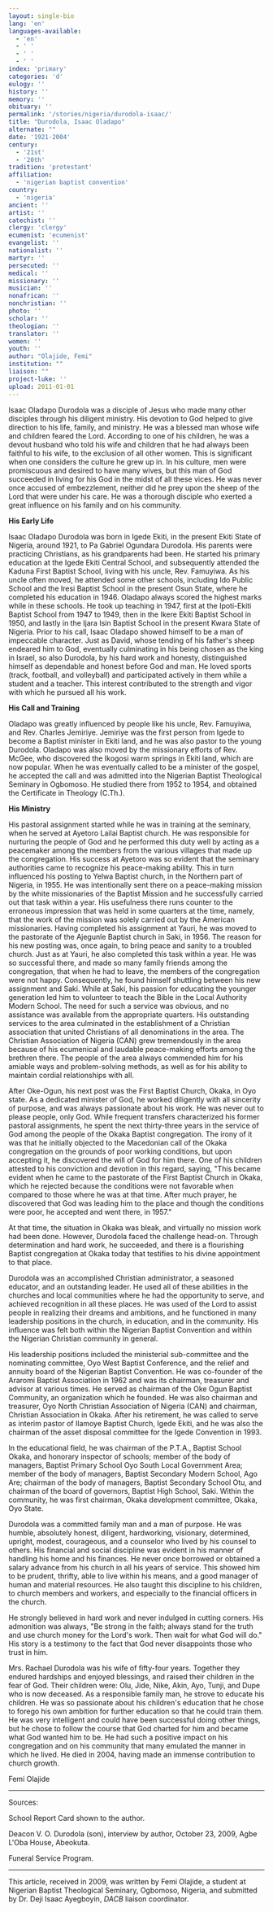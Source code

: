 ```yaml
---
layout: single-bio
lang: 'en'
languages-available:
  - 'en'
  - ' '
  - ' '
  - ' '
index: 'primary'
categories: 'd'
eulogy: ''
history: ''
memory: ''
obituary: ''
permalink: '/stories/nigeria/durodola-isaac/'
title: "Durodola, Isaac Oladapo"
alternate: ""
date: '1921-2004'
century:
  - '21st'
  - '20th'
tradition: 'protestant'
affiliation:
  - 'nigerian baptist convention'
country:
  - 'nigeria'
ancient: ''
artist: ''
catechist: ''
clergy: 'clergy'
ecumenist: 'ecumenist'
evangelist: ''
nationalist: ''
martyr: ''
persecuted: ''
medical: ''
missionary: ''
musician: ''
nonafrican: ''
nonchristian: ''
photo: ''
scholar: ''
theologian: ''
translator: ''
women: ''
youth: ''
author: "Olajide, Femi"
institution: ""
liaison: ""
project-luke: ''
upload: 2011-01-01
---
```




Isaac Oladapo Durodola was a disciple of Jesus who made many other disciples through his diligent ministry. His devotion to God helped to give direction to his life, family, and ministry. He was a blessed man whose wife and children feared the Lord. According to one of his children, he was a devout husband who told his wife and children that he had always been faithful to his wife, to the exclusion of all other women. This is significant when one considers the culture he grew up in. In his culture, men were promiscuous and desired to have many wives, but this man of God succeeded in living for his God in the midst of all these vices.  He was never once accused of embezzlement, neither did he prey upon the sheep of the Lord that were under his care. He was a thorough disciple who exerted a great influence on his family and on his community.

**His Early Life**

Isaac Oladapo Durodola was born in Igede Ekiti, in the present Ekiti State of Nigeria, around 1921, to Pa Gabriel Ogundara Durodola. His parents were practicing Christians, as his grandparents had been. He started his primary education at the Igede Ekiti Central School, and subsequently attended the Kaduna First Baptist School, living with his uncle, Rev. Famuyiwa. As his uncle often moved, he attended some other schools, including Ido Public School and the Iresi Baptist School in the present Osun State, where he completed his education in 1946. Oladapo always scored the highest marks while in these schools. He took up teaching in 1947, first  at the Ipoti-Ekiti Baptist School from 1947 to 1949, then in the Ikere Ekiti Baptist School in 1950, and lastly in the Ijara Isin Baptist School in the present Kwara State of Nigeria.
Prior to his call, Isaac Oladapo showed himself to be a man of impeccable character. Just as David, whose tending of his father's sheep endeared him to God, eventually culminating in his being chosen as the king in Israel, so also Durodola, by his hard work and honesty, distinguished himself as dependable and honest before God and man.  He loved sports (track, football, and volleyball) and participated actively in them while a student and a teacher. This interest contributed to the strength and vigor with which he pursued all his work.

**His Call and Training**

Oladapo was greatly influenced by people like his uncle, Rev. Famuyiwa, and Rev. Charles Jemiriye. Jemiriye was the first person from Igede to become a Baptist minister in Ekiti land, and he was also pastor to the young Durodola. Oladapo was also moved by the missionary efforts of Rev. McGee, who discovered the Ikogosi warm springs in Ekiti land, which are now popular. When he was eventually called to be a minister of the gospel, he accepted the call and was admitted into the Nigerian Baptist Theological Seminary in Ogbomoso. He studied there from 1952 to 1954, and obtained the Certificate in Theology (C.Th.).

**His Ministry**

His pastoral assignment started while he was in training at the seminary, when he served at Ayetoro Lailai Baptist church. He was responsible for nurturing the people of God and he performed this duty well by acting as a peacemaker among the members from the various villages that made up the congregation. His success at Ayetoro was so evident that the seminary authorities came to recognize his peace-making ability. This in turn influenced his posting to Yelwa Baptist church, in the Northern part of Nigeria, in 1955. He was intentionally sent there on a peace-making mission by the white missionaries of the Baptist Mission and he successfully carried out that task within a year. His usefulness there runs counter to the erroneous impression that was held in some quarters at the time, namely, that the work of the mission was solely carried out by the American missionaries.
Having completed his assignment at Yauri, he was moved to the pastorate of the Ajegunle Baptist church in Saki, in 1956. The reason for his new posting was, once again, to bring peace and sanity to a troubled church.  Just as at Yauri, he also completed this task within a year.  He was so successful there, and made so many family friends among the congregation, that when he had to leave, the members of the congregation were not happy. Consequently, he found himself shuttling between his new assignment and Saki. While at Saki, his passion for educating the younger generation led him to volunteer to teach the Bible in the Local Authority Modern School. The need for such a service was obvious, and no assistance was available from the appropriate quarters.  His outstanding services to the area culminated in the establishment of a Christian association that united Christians of all denominations in the area.  The Christian Association of Nigeria (CAN) grew tremendously in the area because of his ecumenical and laudable peace-making efforts among the brethren there. The people of the area always commended him for his amiable ways and problem-solving methods, as well as for his ability to maintain cordial relationships with all.

After Oke-Ogun, his next post was the First Baptist Church, Okaka, in Oyo state. As a dedicated minister of God, he worked diligently with all sincerity of purpose, and was always passionate about his work. He was never out to please people, only God. While frequent transfers characterized his former pastoral assignments, he spent the next thirty-three years in the service of God among the people of the Okaka Baptist congregation. The irony of it was that he initially objected to the Macedonian call of the Okaka congregation on the grounds of poor working conditions, but upon accepting it, he discovered the will of God for him there. One of his children attested to his conviction and devotion in this regard, saying, "This became evident when he came to the pastorate of the First Baptist Church in Okaka, which he rejected because the conditions were not favorable when compared to those where he was at that time. After much prayer, he discovered that God was leading him to the place and though the conditions were poor, he accepted and went there, in 1957."

At that time, the situation in Okaka was bleak, and virtually no mission work had been done. However, Durodola faced the challenge head-on. Through determination and hard work, he succeeded, and there is a flourishing Baptist congregation at Okaka today that testifies to his divine appointment to that place.

Durodola was an accomplished Christian administrator, a seasoned educator, and an outstanding leader. He used all of these abilities in the churches and local communities where he had the opportunity to serve, and achieved recognition in all these places.  He was used of the Lord to assist people in realizing their dreams and ambitions, and he functioned in many leadership positions in the church, in education, and in the community. His influence was felt both within the Nigerian Baptist Convention and within the Nigerian Christian community in general.

His leadership positions included the ministerial sub-committee and the nominating committee, Oyo West Baptist Conference, and the relief and annuity board of the Nigerian Baptist Convention.  He was co-founder of the Araromi Baptist Association in 1962 and was its chairman, treasurer and advisor at various times. He served as chairman of the Oke Ogun Baptist Community, an organization which he founded. He was also chairman and treasurer, Oyo North Christian Association of Nigeria (CAN) and chairman, Christian Association in Okaka.  After his retirement, he was called to serve as interim pastor of Ilamoye Baptist Church, Igede Ekiti, and he was also the chairman of the asset disposal committee for the Igede Convention in 1993.

In the educational field, he was chairman of the P.T.A., Baptist School Okaka, and honorary inspector of schools; member of the body of managers, Baptist Primary School Oyo South Local Government Area; member of the body of managers, Baptist Secondary Modern School, Ago Are; chairman of the body of managers, Baptist Secondary School Otu, and chairman of the board of governors, Baptist High School, Saki. Within the community, he was first chairman, Okaka development committee, Okaka, Oyo State.

Durodola was a committed family man and a man of purpose.  He was humble, absolutely honest, diligent, hardworking, visionary, determined, upright, modest, courageous, and a counselor who lived by his counsel to others. His financial and social discipline was evident in his manner of handling his home and his finances. He never once borrowed or obtained a salary advance from his church in all his years of service. This showed him to be prudent, thrifty, able to live within his means, and a good manager of human and material resources. He also taught this discipline to his children, to church members and workers, and especially to the financial officers in the church.

He strongly believed in hard work and never indulged in cutting corners. His admonition was always, "Be strong in the faith; always stand for the truth and use church money for the Lord's work. Then wait for what God will do." His story is a testimony to the fact that God never disappoints those who trust in him.

Mrs. Rachael Durodola was his wife of fifty-four years. Together they endured hardships and enjoyed blessings, and raised their children in the fear of God. Their children were: Olu, Jide, Nike, Akin, Ayo, Tunji, and Dupe who is now deceased. As a responsible family man, he strove to educate his children. He was so passionate about his children's education that he chose to forego his own ambition for further education so that he could train them. He was very intelligent and could have been successful doing other things, but he chose to follow the course that God charted for him and became what God wanted him to be. He had such a positive impact on his congregation and on his community that many emulated the manner in which he lived. He died in 2004, having made an immense contribution to church growth.

Femi Olajide

---

Sources:

School Report Card shown to the author.

Deacon V. O. Durodola (son), interview by author, October 23, 2009,  Agbe L'Oba House, Abeokuta.

Funeral Service Program.

---

This article, received in 2009, was written by Femi Olajide, a student at Nigerian Baptist Theological Seminary, Ogbomoso, Nigeria, and submitted by Dr. Deji Isaac Ayegboyin, *DACB* liaison coordinator.
